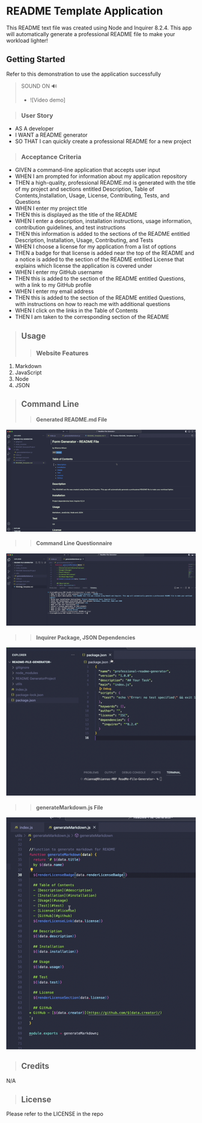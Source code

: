# README Template Application

This README text file was created using Node and Inquirer 8.2.4. This app will automatically generate a professional README file to make your workload lighter!

## Getting Started
Refer to this demonstration to use the application successfully 
> SOUND ON 🔊
> - ![Video demo]


> ### User Story
- AS A developer
- I WANT a README generator
- SO THAT I can quickly create a professional README for a new project

> ### Acceptance Criteria
- GIVEN a command-line application that accepts user input
- WHEN I am prompted for information about my application repository
- THEN a high-quality, professional README.md is generated with the title of my project and sections entitled Description, Table of Contents,Installation, Usage, License, Contributing, Tests, and Questions
- WHEN I enter my project title
- THEN this is displayed as the title of the README
- WHEN I enter a description, installation instructions, usage information, contribution guidelines, and test instructions
- THEN this information is added to the sections of the README entitled Description, Installation, Usage, Contributing, and Tests
- WHEN I choose a license for my application from a list of options
- THEN a badge for that license is added near the top of the README and a notice is added to the section of the README entitled License that explains which license the application is covered under
- WHEN I enter my GitHub username
- THEN this is added to the section of the README entitled Questions, with a link to my GitHub profile
- WHEN I enter my email address
- THEN this is added to the section of the README entitled Questions, with instructions on how to reach me with additional questions
- WHEN I click on the links in the Table of Contents
- THEN I am taken to the corresponding section of the README


> ## Usage
> > ### Website Features

1. Markdown
2. JavaScript 
3. Node
4. JSON


> ## Command Line 
> > #### Generated README.md File
![Template Image](./assets/images/README_template_file.png)

> > #### Command Line Questionnaire 
![README file questions Image](./assets/images/README_file_questions.png)

> > #### Inquirer Package, JSON Dependencies
![Inquirer Package Image](./assets/images/Dependencies-Inquirer-Package.png)

> > #### generateMarkdown.js File 
![JavaScript, Generate Markdown File Image](./assets/images/generateMarkDown_file.png)

> ## Credits
N/A

> ## License
Please refer to the LICENSE in the repo
